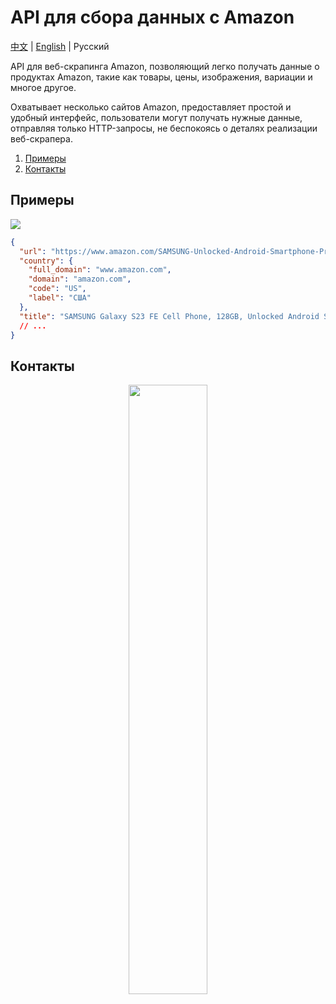 # API для сбора данных с Amazon

[中文](./README.md) | [English](./README.en.md) | Русский

API для веб-скрапинга Amazon, позволяющий легко получать данные о продуктах Amazon, такие как товары, цены, изображения, вариации и многое другое.

Охватывает несколько сайтов Amazon, предоставляет простой и удобный интерфейс, пользователи могут получать нужные данные, отправляя только HTTP-запросы, не беспокоясь о деталях реализации веб-скрапера.

1. [Примеры](#Примеры)
2. [Контакты](#Контакты)

## Примеры

![](example.png)

```json
{
  "url": "https://www.amazon.com/SAMSUNG-Unlocked-Android-Smartphone-Processor/dp/B0CD99XXQY/ref=sr_1_1?crid=397C9BUR90FHO&keywords=iphone&psr=EY17&qid=1703872968&s=todays-deals&sprefix=ip%27ho%27e%2Ctodays-deals%2C440&sr=1-1&th=1",
  "country": {
    "full_domain": "www.amazon.com",
    "domain": "amazon.com",
    "code": "US",
    "label": "США"
  },
  "title": "SAMSUNG Galaxy S23 FE Cell Phone, 128GB, Unlocked Android Smartphone, Long Battery Life, Premium Processor, Tough Gorilla Glass Display, Hi-Res 50MP Camera, US Version, 2023, Mint",
  // ...
}
```

## Контакты
<div style="text-align: center;"><img src="./wechat.jpg" style="width: 50%;"></div>

